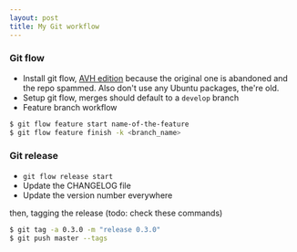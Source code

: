 ```yaml
---
layout: post
title: My Git workflow
---
```


### <a id="part_i"></a>Git flow

- Install git flow, [AVH edition](https://github.com/petervanderdoes/gitflow-avh) because the original one is abandoned and the repo spammed. Also don't use any Ubuntu packages, the're old.
- Setup git flow, merges should default to a `develop` branch
- Feature branch workflow

``` bash
$ git flow feature start name-of-the-feature
$ git flow feature finish -k <branch_name>
```

### <a id="part_ii"></a>Git release

- `git flow release start`
- Update the CHANGELOG file
- Update the version number everywhere

then, tagging the release (todo: check these commands)

``` bash
$ git tag -a 0.3.0 -m "release 0.3.0"
$ git push master --tags
```
